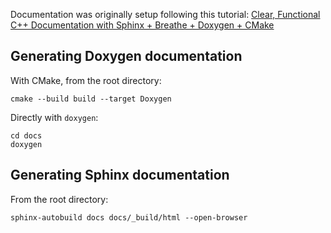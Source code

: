 Documentation was originally setup following this tutorial:
[Clear, Functional C++ Documentation with Sphinx + Breathe + Doxygen + CMake](https://devblogs.microsoft.com/cppblog/clear-functional-c-documentation-with-sphinx-breathe-doxygen-cmake/)

## Generating Doxygen documentation
With CMake, from the root directory:

    cmake --build build --target Doxygen

Directly with `doxygen`:

    cd docs
    doxygen

## Generating Sphinx documentation
From the root directory:

    sphinx-autobuild docs docs/_build/html --open-browser

